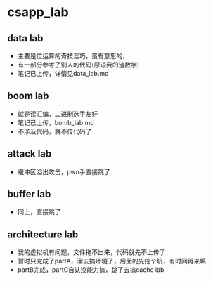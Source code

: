 # csapp_lab
## data lab
- 主要是位运算的奇技淫巧，蛮有意思的，
- 有一部分参考了别人的代码(原谅我的渣数学)
- 笔记已上传，详情见data_lab.md
## boom lab
- 就是读汇编，二进制选手友好
- 笔记已上传，bomb_lab.md
- 不涉及代码，就不传代码了
## attack lab
- 缓冲区溢出攻击，pwn手直接跳了
## buffer lab
- 同上，直接跳了
## architecture lab
- 我的虚拟机有问题，文件拖不出来，代码就先不上传了
- 暂时只完成了partA，溜去搞环境了，后面的先挖个坑，有时间再来填
- partB完成，partC自认没能力搞，跳了去搞cache lab
